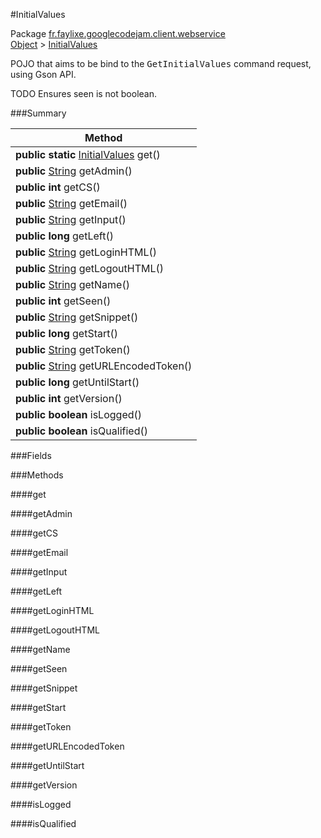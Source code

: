 #InitialValues

Package [fr.faylixe.googlecodejam.client.webservice](https://github.com/Faylixe/googlecodejam-client/blob/master/fr/faylixe/googlecodejam/client/webservice)<br>
[Object]() > [InitialValues]()

<p>POJO that aims to be bind to the <tt>GetInitialValues</tt>
 command request, using Gson API.</p>
 
 TODO Ensures seen is not boolean.

###Summary


| Method |
| --- |
| **public static** [InitialValues]() get() |
| **public** [String]() getAdmin() |
| **public** **int** getCS() |
| **public** [String]() getEmail() |
| **public** [String]() getInput() |
| **public** **long** getLeft() |
| **public** [String]() getLoginHTML() |
| **public** [String]() getLogoutHTML() |
| **public** [String]() getName() |
| **public** **int** getSeen() |
| **public** [String]() getSnippet() |
| **public** **long** getStart() |
| **public** [String]() getToken() |
| **public** [String]() getURLEncodedToken() |
| **public** **long** getUntilStart() |
| **public** **int** getVersion() |
| **public** **boolean** isLogged() |
| **public** **boolean** isQualified() |

###Fields


###Methods

####get


####getAdmin


####getCS


####getEmail


####getInput


####getLeft


####getLoginHTML


####getLogoutHTML


####getName


####getSeen


####getSnippet


####getStart


####getToken


####getURLEncodedToken


####getUntilStart


####getVersion


####isLogged


####isQualified


